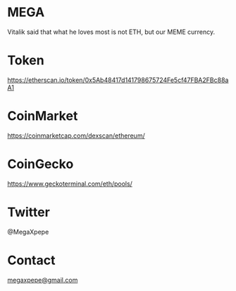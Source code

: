 # MEGA
Vitalik said that what he loves most is not ETH, but our MEME currency.

# Token
https://etherscan.io/token/0x5Ab48417d141798675724Fe5cf47FBA2FBc88aA1

# CoinMarket
https://coinmarketcap.com/dexscan/ethereum/

# CoinGecko
https://www.geckoterminal.com/eth/pools/

# Twitter
@MegaXpepe

# Contact
megaxpepe@gmail.com

